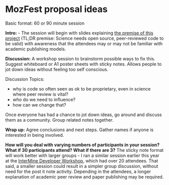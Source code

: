 # MozFest proposal ideas

Basic format: 60 or 90 minute session

**Intro:** - The session will begin with slides explaining [the premise of this project](readme.md) (TL;DR premise: Science needs open source, peer-reviewed code to be valid) with awareness that the attendees may or may not be familiar with academic publishing models.

**Discussion:** A workshop session to brainstorm possible ways to fix this. Suggest whiteboard or A1 poster sheets with sticky notes. Allows people to jot down ideas without feeling too self conscious.

Discussion Topics:

- why is code so often seen as ok to be proprietary, even in science where peer review is vital?
- *who* do we need to influence?
- how can we change that?

Once everyone has had a chance to jot down ideas, go around and discuss them as a community. Group related notes together.

**Wrap up:** Agree conclusions and next steps. Gather names if anyone is interested in being involved.

**How will you deal with varying numbers of participants in your session? What if 30 participants attend? What if there are 3?**
The sticky note format will work better with larger groups - I ran a similar session earlier this year at the [InterMine Developer Workshop](https://twitter.com/intermineorg/status/847886272844546048), which had over 20 attendees. That said, a smaller session could result in a simpler group discussion, without need for the post it note activity. Depending in the attendees, a longer explanation of academic peer review and paper publishing may be required.  
